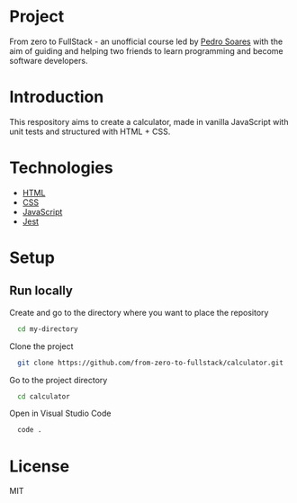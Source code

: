 # Project

From zero to FullStack - an unofficial course led by [Pedro Soares](https://github.com/pncsoares) with the aim of guiding and helping two friends to learn programming and become software developers.

# Introduction

This respository aims to create a calculator, made in vanilla JavaScript with unit tests and structured with HTML + CSS.

# Technologies

- [HTML](https://www.w3schools.com/html/)
- [CSS](https://www.w3schools.com/css/)
- [JavaScript](https://www.javascript.com)
- [Jest](https://jestjs.io)

# Setup

## Run locally

Create and go to the directory where you want to place the repository

```bash
  cd my-directory
```

Clone the project

```bash
  git clone https://github.com/from-zero-to-fullstack/calculator.git
```

Go to the project directory

```bash
  cd calculator
```

Open in Visual Studio Code

```bash
  code .
```

# License

MIT
